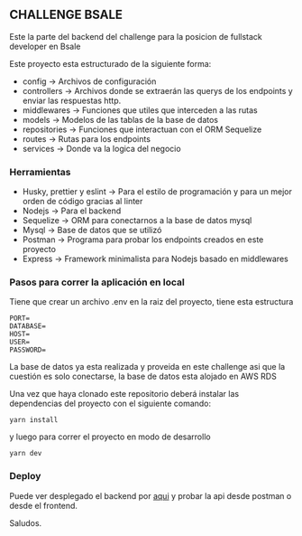 ## CHALLENGE BSALE

Este la parte del backend del challenge para la posicion de fullstack developer en Bsale

Este proyecto esta estructurado de la siguiente forma:

- config -> Archivos de configuración
- controllers -> Archivos donde se extraerán las querys de los endpoints y enviar las respuestas http.
- middlewares -> Funciones que utiles que interceden a las rutas
- models -> Modelos de las tablas de la base de datos
- repositories -> Funciones que interactuan con el ORM Sequelize
- routes -> Rutas para los endpoints
- services -> Donde va la logica del negocio

### Herramientas

- Husky, prettier y eslint -> Para el estilo de programación y para un mejor orden de código gracias al linter
- Nodejs -> Para el backend
- Sequelize -> ORM para conectarnos a la base de datos mysql
- Mysql -> Base de datos que se utilizó
- Postman -> Programa para probar los endpoints creados en este proyecto
- Express -> Framework minimalista para Nodejs basado en middlewares

### Pasos para correr la aplicación en local

Tiene que crear un archivo .env en la raiz del proyecto, tiene esta estructura 

```
PORT=
DATABASE=
HOST=
USER=
PASSWORD=
```
La base de datos ya esta realizada y proveida en este challenge asi que la cuestión es solo conectarse, la base de datos esta alojado en AWS RDS


Una vez que haya clonado este repositorio deberá instalar las dependencias del proyecto con el siguiente comando:

```
yarn install
```

y luego para correr el proyecto en modo de desarrollo

```
yarn dev
```

### Deploy

Puede ver desplegado el backend por [aqui](https://bsale-cart.herokuapp.com) y probar la api desde postman o desde el frontend.

Saludos.
